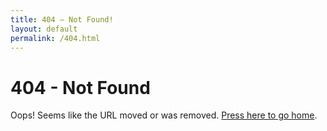```yaml
---
title: 404 – Not Found!
layout: default
permalink: /404.html
---
```


<div class="404"><h1>404 - Not Found</h1></div>

<p>Oops! Seems like the URL moved or was removed. <a href="/">Press here to go home</a>.</p>
